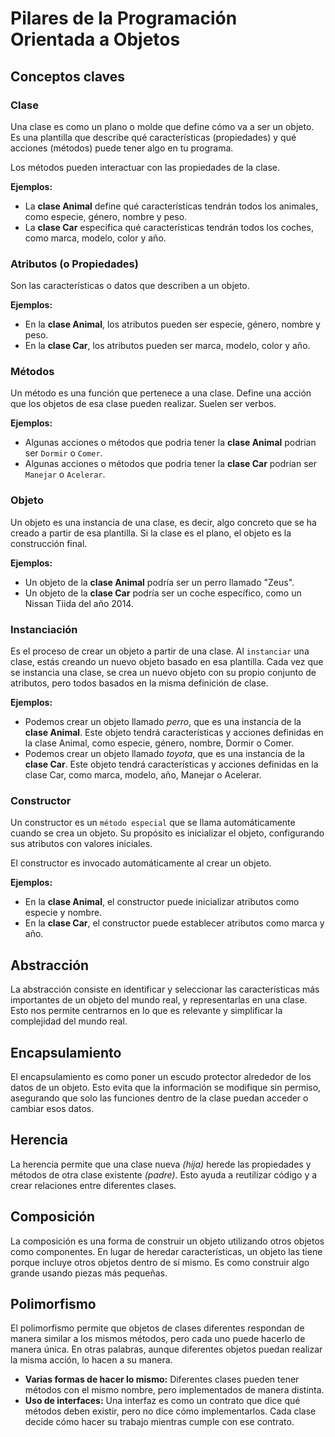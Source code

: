 # Pilares de la Programación Orientada a Objetos

## Conceptos claves

### Clase

Una clase es como un plano o molde que define cómo va a ser un objeto. Es una plantilla que describe qué características (propiedades) y qué acciones (métodos) puede tener algo en tu programa.

Los métodos pueden interactuar con las propiedades de la clase.

**Ejemplos:**

- La **clase Animal** define qué características tendrán todos los animales, como especie, género, nombre y peso.
- La **clase Car** especifica qué características tendrán todos los coches, como marca, modelo, color y año.

### Atributos (o Propiedades)

Son las características o datos que describen a un objeto.

**Ejemplos:**

- En la **clase Animal**, los atributos pueden ser especie, género, nombre y peso.
- En la **clase Car**, los atributos pueden ser marca, modelo, color y año.

### Métodos

Un método es una función que pertenece a una clase. Define una acción que los objetos de esa clase pueden realizar. Suelen ser verbos.

**Ejemplos:**

- Algunas acciones o métodos que podria tener la **clase Animal** podrian ser `Dormir` o `Comer`.
- Algunas acciones o métodos que podria tener la **clase Car** podrian ser `Manejar` o `Acelerar`.

### Objeto

Un objeto es una instancia de una clase, es decir, algo concreto que se ha creado a partir de esa plantilla. Si la clase es el plano, el objeto es la construcción final.

**Ejemplos:**

- Un objeto de la **clase Animal** podría ser un perro llamado "Zeus".
- Un objeto de la **clase Car** podría ser un coche específico, como un Nissan Tiida del año 2014.

### Instanciación

Es el proceso de crear un objeto a partir de una clase. Al `instanciar` una clase, estás creando un nuevo objeto basado en esa plantilla.
Cada vez que se instancia una clase, se crea un nuevo objeto con su propio conjunto de atributos, pero todos basados en la misma definición de clase.

**Ejemplos:**

- Podemos crear un objeto llamado _perro_, que es una instancia de la **clase Animal**. Este objeto tendrá características y acciones definidas en la clase Animal, como especie, género, nombre, Dormir o Comer.
- Podemos crear un objeto llamado _toyota_, que es una instancia de la **clase Car**. Este objeto tendrá características y acciones definidas en la clase Car, como marca, modelo, año, Manejar o Acelerar.

### Constructor

Un constructor es un `método especial` que se llama automáticamente cuando se crea un objeto. Su propósito es inicializar el objeto, configurando sus atributos con valores iniciales.

El constructor es invocado automáticamente al crear un objeto.

**Ejemplos:**

- En la **clase Animal**, el constructor puede inicializar atributos como especie y nombre.
- En la **clase Car**, el constructor puede establecer atributos como marca y año.

## Abstracción

La abstracción consiste en identificar y seleccionar las características más importantes de un objeto del mundo real, y representarlas en una clase. Esto nos permite centrarnos en lo que es relevante y simplificar la complejidad del mundo real.

## Encapsulamiento

El encapsulamiento es como poner un escudo protector alrededor de los datos de un objeto. Esto evita que la información se modifique sin permiso, asegurando que solo las funciones dentro de la clase puedan acceder o cambiar esos datos.

## Herencia

La herencia permite que una clase nueva _(hija)_ herede las propiedades y métodos de otra clase existente _(padre)_. Esto ayuda a reutilizar código y a crear relaciones entre diferentes clases.

## Composición

La composición es una forma de construir un objeto utilizando otros objetos como componentes. En lugar de heredar características, un objeto las tiene porque incluye otros objetos dentro de sí mismo. Es como construir algo grande usando piezas más pequeñas.

## Polimorfismo

El polimorfismo permite que objetos de clases diferentes respondan de manera similar a los mismos métodos, pero cada uno puede hacerlo de manera única. En otras palabras, aunque diferentes objetos puedan realizar la misma acción, lo hacen a su manera.

- **Varias formas de hacer lo mismo:** Diferentes clases pueden tener métodos con el mismo nombre, pero implementados de manera distinta.
- **Uso de interfaces:** Una interfaz es como un contrato que dice qué métodos deben existir, pero no dice cómo implementarlos. Cada clase decide cómo hacer su trabajo mientras cumple con ese contrato.
